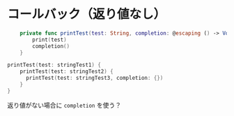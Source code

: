 # コールバック（返り値なし）

```swift
    private func printTest(test: String, completion: @escaping () -> Void) { 
        print(test)
        completion()
    }
```

```swift
printTest(test: stringTest1) {
    printTest(test: stringTest2) {
      printTest(test: stringTest3, completion: {})
    }
}
```

返り値がない場合に `completion` を使う？


